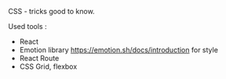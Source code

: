 CSS - tricks good to know.

Used tools :
- React
- Emotion library https://emotion.sh/docs/introduction for style
- React Route
- CSS Grid, flexbox